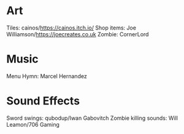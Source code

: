 # Art
Tiles: cainos/https://cainos.itch.io/
Shop items: Joe Williamson/https://joecreates.co.uk
Zombie: CornerLord

# Music 
Menu Hymn: Marcel Hernandez

# Sound Effects
Sword swings: qubodup/Iwan Gabovitch
Zombie killing sounds: Will Leamon/706 Gaming
